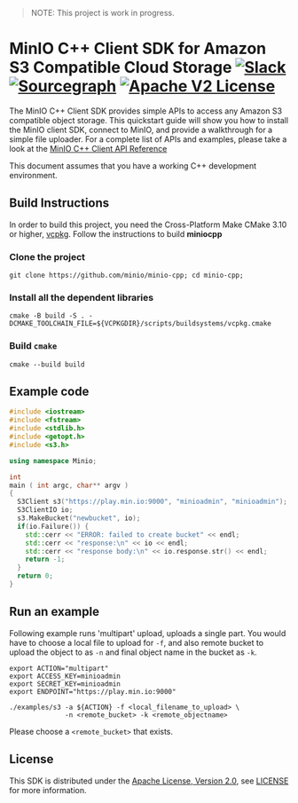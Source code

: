 > NOTE: This project is work in progress.

# MinIO C++ Client SDK for Amazon S3 Compatible Cloud Storage [![Slack](https://slack.min.io/slack?type=svg)](https://slack.min.io) [![Sourcegraph](https://sourcegraph.com/github.com/minio/minio-cpp/-/badge.svg)](https://sourcegraph.com/github.com/minio/minio-cpp?badge) [![Apache V2 License](https://img.shields.io/badge/license-Apache%20V2-blue.svg)](https://github.com/minio/minio-cpp/blob/master/LICENSE)

The MinIO C++ Client SDK provides simple APIs to access any Amazon S3 compatible object storage. This quickstart guide will show you how to install the MinIO client SDK, connect to MinIO, and provide a walkthrough for a simple file uploader. For a complete list of APIs and examples, please take a look at the [MinIO C++ Client API Reference](https://minio-cpp.min.io/)

This document assumes that you have a working C++ development environment.

## Build Instructions
In order to build this project, you need the Cross-Platform Make CMake 3.10 or higher, [vcpkg](https://vcpkg.io/en/index.html). Follow the instructions to build **miniocpp**

### Clone the project
```
git clone https://github.com/minio/minio-cpp; cd minio-cpp;
```

### Install all the dependent libraries
```
cmake -B build -S . -DCMAKE_TOOLCHAIN_FILE=${VCPKGDIR}/scripts/buildsystems/vcpkg.cmake
```

### Build `cmake`
```
cmake --build build
```

## Example code
```c++
#include <iostream>
#include <fstream>
#include <stdlib.h>
#include <getopt.h>
#include <s3.h>

using namespace Minio;

int
main ( int argc, char** argv )
{
  S3Client s3("https://play.min.io:9000", "minioadmin", "minioadmin");
  S3ClientIO io;
  s3.MakeBucket("newbucket", io);
  if(io.Failure()) {
    std::cerr << "ERROR: failed to create bucket" << endl;
    std::cerr << "response:\n" << io << endl;
    std::cerr << "response body:\n" << io.response.str() << endl;
    return -1;
  }
  return 0;
}
```

## Run an example
Following example runs 'multipart' upload, uploads a single part. You would have to choose a local file to upload for `-f`, and also remote bucket to upload the object to as `-n` and final object name in the bucket as `-k`.

```
export ACTION="multipart"
export ACCESS_KEY=minioadmin
export SECRET_KEY=minioadmin
export ENDPOINT="https://play.min.io:9000"

./examples/s3 -a ${ACTION} -f <local_filename_to_upload> \
              -n <remote_bucket> -k <remote_objectname>
```

Please choose a `<remote_bucket>` that exists.

## License
This SDK is distributed under the [Apache License, Version 2.0](https://www.apache.org/licenses/LICENSE-2.0), see [LICENSE](https://github.com/minio/minio-cpp/blob/master/LICENSE) for more information.
